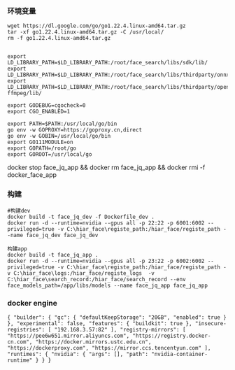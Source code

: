 
### 环境变量
```
wget https://dl.google.com/go/go1.22.4.linux-amd64.tar.gz
tar -xf go1.22.4.linux-amd64.tar.gz -C /usr/local/
rm -f go1.22.4.linux-amd64.tar.gz


export LD_LIBRARY_PATH=$LD_LIBRARY_PATH:/root/face_search/libs/sdk/lib/
export LD_LIBRARY_PATH=$LD_LIBRARY_PATH:/root/face_search/libs/thirdparty/onnxruntime/lib/
export LD_LIBRARY_PATH=$LD_LIBRARY_PATH:/root/face_search/libs/thirdparty/opencv4-ffmpeg/lib/

export GODEBUG=cgocheck=0
export CGO_ENABLED=1

export PATH=$PATH:/usr/local/go/bin
go env -w GOPROXY=https://goproxy.cn,direct
go env -w GOBIN=/usr/local/go/bin
export GO111MODULE=on
export GOPATH=/root/go
export GOROOT=/usr/local/go

```

docker stop face_jq_app && docker rm face_jq_app && docker rmi -f docker_face_app

### 构建
```
#构建dev
docker build -t face_jq_dev -f Dockerfile_dev .
docker run -d --runtime=nvidia --gpus all -p 22:22 -p 6001:6002 --privileged=true -v C:\hiar_face\registe_path:/hiar_face/registe_path --name face_jq_dev face_jq_dev

构建app
docker build -t face_jq_app .
docker run -d --runtime=nvidia --gpus all -p 23:22 -p 6002:6002 --privileged=true -v C:\hiar_face\registe_path:/hiar_face/registe_path -v C:\hiar_face\logs:/hiar_face/registe_logs  -v C:\hiar_face\search_record:/hiar_face/search_record --env face_models_path=/app/libs/models --name face_jq_app face_jq_app

```

### docker engine
`
{
"builder": {
"gc": {
"defaultKeepStorage": "20GB",
"enabled": true
}
},
"experimental": false,
"features": {
"buildkit": true
},
"insecure-registries": [
"192.168.3.57:82"
],
"registry-mirrors": [
"https://pee6w651.mirror.aliyuncs.com",
"https://registry.docker-cn.com",
"https://docker.mirrors.ustc.edu.cn",
"https://dockerproxy.com",
"https://mirror.ccs.tencentyun.com"
],
"runtimes": {
"nvidia": {
"args": [],
"path": "nvidia-container-runtime"
}
}
}
`
